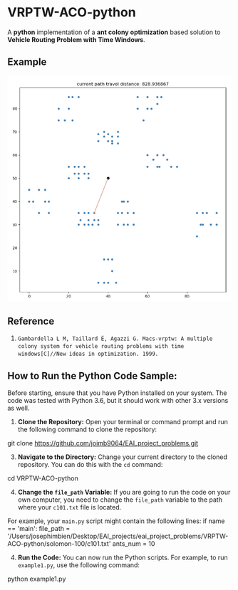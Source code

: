 # VRPTW-ACO-python
A **python** implementation of a **ant colony optimization** based solution to **Vehicle Routing Problem with Time Windows**.


## Example

<p align="center">
	<img src="/VRPTW-ACO-python/image/c101-example.gif">
</p>

## Reference
1. `Gambardella L M, Taillard É, Agazzi G. Macs-vrptw: A multiple colony system for vehicle routing problems with time windows[C]//New ideas in optimization. 1999.`

## How to Run the Python Code Sample:

Before starting, ensure that you have Python installed on your system. The code was tested with Python 3.6, but it should work with other 3.x versions as well.

1) **Clone the Repository:** Open your terminal or command prompt and run the following command to clone the repository:
   
git clone https://github.com/joimb9064/EAI_project_problems.git




3) **Navigate to the Directory:** Change your current directory to the cloned repository. You can do this with the `cd` command:
   
cd VRPTW-ACO-python




4) **Change the `file_path` Variable:** If you are going to run the code on your own computer, you need to change the `file_path` variable to the path where your `c101.txt` file is located. 

For example, your `main.py` script might contain the following lines:
if name == 'main': file_path = '/Users/josephimbien/Desktop/EAI_projects/eai_project_problems/VRPTW-ACO-python/solomon-100/c101.txt' ants_num = 10




4) **Run the Code:** You can now run the Python scripts. For example, to run `example1.py`, use the following command:
   
python example1.py
